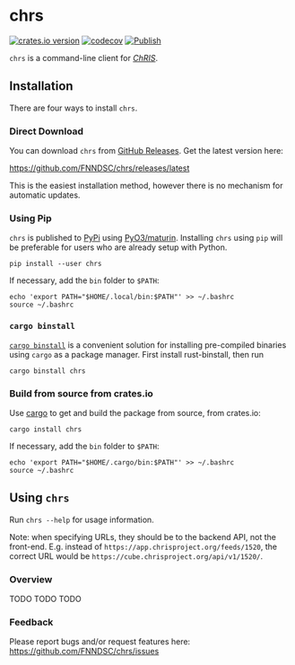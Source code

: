 # chrs

[![crates.io version](https://img.shields.io/crates/v/chrs?label=version)](https://crates.io/crates/chrs)
[![codecov](https://codecov.io/gh/FNNDSC/chrs/branch/master/graph/badge.svg?flag=chrs&token=UOYL5NPYIP)](https://codecov.io/gh/FNNDSC/chrs)
[![Publish](https://github.com/FNNDSC/chrs/actions/workflows/release.yml/badge.svg)](https://github.com/FNNDSC/chrs/actions/workflows/release.yml)

`chrs` is a command-line client for
[_ChRIS_](https://chrisproject.org).

## Installation

There are four ways to install `chrs`.

### Direct Download

You can download `chrs` from
[GitHub Releases](https://github.com/FNNDSC/chrs/releases).
Get the latest version here:

https://github.com/FNNDSC/chrs/releases/latest

This is the easiest installation method, however there is no
mechanism for automatic updates.

### Using Pip

`chrs` is published to [PyPi](https://pypi.org/project/chrs) using
[PyO3/maturin](https://github.com/PyO3/maturin). Installing `chrs`
using `pip` will be preferable for users who are already setup with Python.

```shell
pip install --user chrs
```

If necessary, add the `bin` folder to `$PATH`:

```shell
echo 'export PATH="$HOME/.local/bin:$PATH"' >> ~/.bashrc
source ~/.bashrc
```

### `cargo binstall`

[`cargo binstall`](https://github.com/cargo-bins/cargo-binstall) is a convenient solution
for installing pre-compiled binaries using `cargo` as a package manager. First install rust-binstall,
then run

```shell
cargo binstall chrs
```

### Build from source from crates.io

Use [cargo](https://doc.rust-lang.org/cargo/) to get and build the
package from source, from crates.io:

```shell
cargo install chrs
```

If necessary, add the `bin` folder to `$PATH`:

```shell
echo 'export PATH="$HOME/.cargo/bin:$PATH"' >> ~/.bashrc
source ~/.bashrc
```

## Using `chrs`

Run `chrs --help` for usage information.

Note: when specifying URLs, they should be to the backend API, not the front-end.
E.g. instead of `https://app.chrisproject.org/feeds/1520`, the correct URL would
be `https://cube.chrisproject.org/api/v1/1520/`.

### Overview

TODO TODO TODO

### Feedback

Please report bugs and/or request features here:
https://github.com/FNNDSC/chrs/issues
